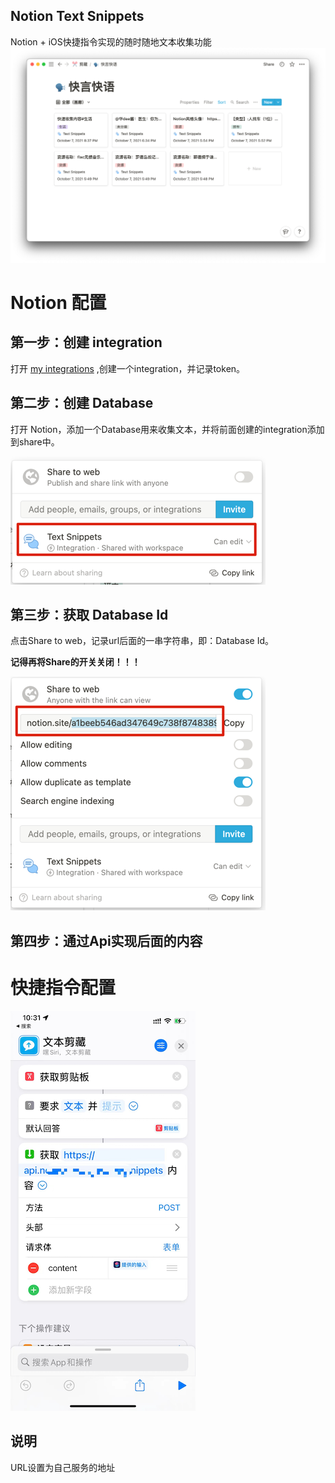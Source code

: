 Notion Text Snippets
----
Notion + iOS快捷指令实现的随时随地文本收集功能
![img.png](img.png)

# Notion 配置

## 第一步：创建 integration

打开 [my integrations](https://www.notion.so/my-integrations) ,创建一个integration，并记录token。

## 第二步：创建 Database

打开 Notion，添加一个Database用来收集文本，并将前面创建的integration添加到share中。

![img_2.png](img_2.png)

## 第三步：获取 Database Id

点击Share to web，记录url后面的一串字符串，即：Database Id。

**记得再将Share的开关关闭！！！**

![img_3.png](img_3.png)

## 第四步：通过Api实现后面的内容

# 快捷指令配置

![img_4.png](img_4.png)

## 说明

URL设置为自己服务的地址